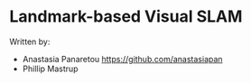 # Landmark-based Visual SLAM

Written by: 
  * Anastasia Panaretou https://github.com/anastasiapan
  * Phillip Mastrup 
